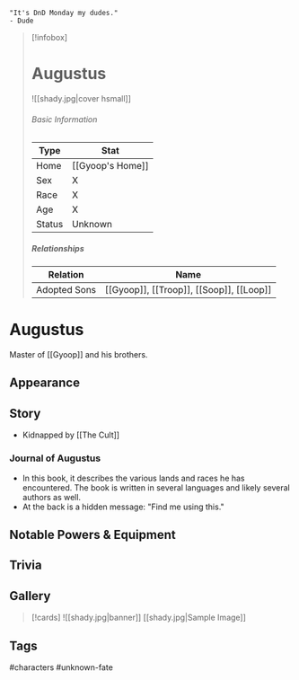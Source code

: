 	"It's DnD Monday my dudes." 
	- Dude

> [!infobox]
> # Augustus
> ![[shady.jpg|cover hsmall]]
> ###### Basic Information
> | Type | Stat |
> | ---- | ---- |
> | Home | [[Gyoop's Home]] |
> | Sex | X |
> | Race | X |
> | Age | X |
> | Status | Unknown |
> ##### Relationships
> | Relation | Name |
> | ---- | ---- |
> | Adopted Sons | [[Gyoop]], [[Troop]], [[Soop]], [[Loop]] |

# Augustus
Master of [[Gyoop]] and his brothers.
## Appearance
## Story
- Kidnapped by [[The Cult]]
### Journal of Augustus
- In this book, it describes the various lands and races he has encountered. The book is written in several languages and likely several authors as well.
- At the back is a hidden message: "Find me using this."
## Notable Powers & Equipment
## Trivia

## Gallery
>[!cards]
>![[shady.jpg|banner]]
>[[shady.jpg|Sample Image]]
>

## Tags
#characters #unknown-fate
